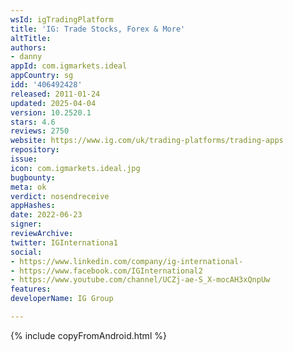 ```yaml
---
wsId: igTradingPlatform
title: 'IG: Trade Stocks, Forex & More'
altTitle: 
authors:
- danny
appId: com.igmarkets.ideal
appCountry: sg
idd: '406492428'
released: 2011-01-24
updated: 2025-04-04
version: 10.2520.1
stars: 4.6
reviews: 2750
website: https://www.ig.com/uk/trading-platforms/trading-apps
repository: 
issue: 
icon: com.igmarkets.ideal.jpg
bugbounty: 
meta: ok
verdict: nosendreceive
appHashes: 
date: 2022-06-23
signer: 
reviewArchive: 
twitter: IGInternationa1
social:
- https://www.linkedin.com/company/ig-international-
- https://www.facebook.com/IGInternational2
- https://www.youtube.com/channel/UCZj-ae-S_X-mocAH3xQnpUw
features: 
developerName: IG Group

---
```


{% include copyFromAndroid.html %}
